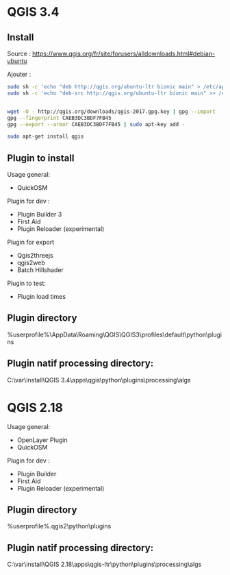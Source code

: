 # QGIS 3.4



## Install

Source : https://www.qgis.org/fr/site/forusers/alldownloads.html#debian-ubuntu


Ajouter :
```bash
sudo sh -c 'echo "deb http://qgis.org/ubuntu-ltr bionic main" > /etc/apt/sources.list.d/qgis.list'
sudo sh -c 'echo "deb-src http://qgis.org/ubuntu-ltr bionic main" >> /etc/apt/sources.list.d/qgis.list'


wget -O - http://qgis.org/downloads/qgis-2017.gpg.key | gpg --import
gpg --fingerprint CAEB3DC3BDF7FB45
gpg --export --armor CAEB3DC3BDF7FB45 | sudo apt-key add -
```

```bash
sudo apt-get install qgis
```


## Plugin to install
Usage general:
- QuickOSM

Plugin for dev :
- Plugin Builder 3
- First Aid
- Plugin Reloader (experimental)

Plugin for export
- Qgis2threejs
- qgis2web
- Batch Hillshader

Plugin to test:
- Plugin load times

## Plugin directory
%userprofile%\AppData\Roaming\QGIS\QGIS3\profiles\default\python\plugins
## Plugin natif processing directory:
C:\var\install\QGIS 3.4\apps\qgis\python\plugins\processing\algs


# QGIS 2.18

Usage general:
- OpenLayer Plugin
- QuickOSM

Plugin for dev :
- Plugin Builder
- First Aid
- Plugin Reloader (experimental)

## Plugin directory
%userprofile%\.qgis2\python\plugins

## Plugin natif processing directory:
C:\var\install\QGIS 2.18\apps\qgis-ltr\python\plugins\processing\algs
